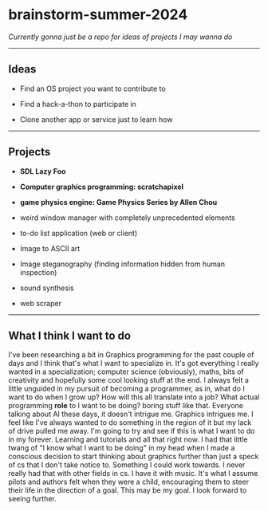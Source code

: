 # brainstorm-summer-2024

*Currently gonna just be a repo for ideas of projects I may wanna do*

---

## Ideas

- Find an OS project you want to contribute to

- Find a hack-a-thon to participate in

- Clone another app or service just to learn how

---

## Projects

- **SDL Lazy Foo**

- **Computer graphics programming: scratchapixel**

- **game physics engine: Game Physics Series by Allen Chou**

- weird window manager with completely unprecedented elements

- to-do list application (web or client)

- Image to ASCII art

- Image steganography (finding information hidden from human inspection)

- sound synthesis

- web scraper

---

## What I think I want to do

I've been researching a bit in Graphics programming for the past couple of days and I think that's what I want to specialize in. It's got everything I really wanted in a specialization; computer science (obviously), maths, bits of creativity and hopefully some cool looking stuff at the end. I always felt a little unguided in my pursuit of becoming a programmer, as in, what do I want to do when I grow up? How will this all translate into a job? What actual programming **role** to I want to be doing? boring stuff like that. Everyone talking about AI these days, it doesn't intrigue me. Graphics intrigues me. I feel like I've always wanted to do something in the region of it but my lack of drive pulled me away. I'm going to try and see if this is what I want to do in my forever. Learning and tutorials and all that right now. I had that little twang of "I know what I want to be doing" in my head when I made a conscious decision to start thinking about graphics further than just a speck of cs that I don't take notice to. Something I could work towards. I never really had that with other fields in cs. I have it with music. It's what I assume pilots and authors felt when they were a child, encouraging them to steer their life in the direction of a goal. This may be my goal. I look forward to seeing further.